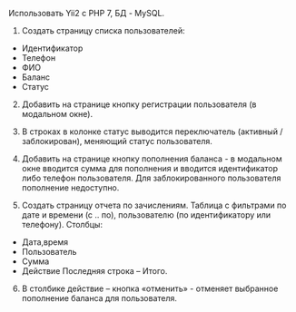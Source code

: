 Использовать Yii2 с PHP 7, БД - MySQL.

1. Создать страницу списка пользователей:
- Идентификатор
- Телефон
- ФИО
- Баланс
- Статус

2. Добавить на странице кнопку регистрации пользователя (в модальном окне).

3. В строках в колонке статус выводится переключатель (активный / заблокирован), меняющий статус пользователя.

4. Добавить на странице кнопку пополнения баланса - в модальном окне вводится сумма для пополнения и вводится идентификатор либо телефон пользователя. Для заблокированного пользователя пополнение недоступно.

5. Создать страницу отчета по зачислениям.
Таблица с фильтрами по дате и времени (с .. по), пользователю (по идентификатору или телефону).
Столбцы:
- Дата,время
- Пользователь
- Сумма
- Действие
Последняя строка – Итого.

6. В столбике действие – кнопка «отменить» - отменяет выбранное пополнение баланса для пользователя.